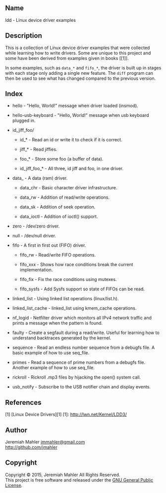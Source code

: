 ## Name

ldd - Linux device driver examples

## Description

This is a collection of Linux device driver examples that were collected
while learning how to write drivers.  Some are unique to this project
and some have been derived from examples given in books [[1]].

In some examples, such as `data_*` and `fifo_*`, the driver is built up
in stages with each stage only adding a single new feature.  The `diff`
program can then be used to see what has changed compared to the
previous version.

## Index

  - hello - "Hello, World!" message when driver loaded (insmod).

  - hello-usb-keyboard - "Hello, World!" message when usb keyboard plugged in.

  - id_jiff_foo/

	- id_* - Read an id or write it to check if it is correct.

	- jiff_* - Read jiffies.

	- foo_* - Store some foo (a buffer of data).

	- id_jiff_foo_* - All three, id jiff and foo, in one driver.

  - data_ - A data (ram) driver.

	- data_chr - Basic character driver infrastructure.

	- data_rw - Addition of read/write operations.

	- data_sk - Addition of seek operation.

	- data_ioctl - Addition of ioctl() support.

  - zero - /dev/zero driver.

  - null - /dev/null driver.

  - fifo - A first in first out (FIFO) driver.

	- fifo_rw - Read/write FIFO operations.

	- fifo_xxx - Shows how race conditions break the current
	  implementation.

	- fifo_fix - Fix the race conditions using mutexes.

	- fifo_sysfs - Add Sysfs support so state of FIFOs can be read.

  - linked_list - Using linked list operations (linux/list.h).

  - linked_list_cache - linked_list using kmem_cache operations.

  - nf_logid - Netfilter driver which monitors all IPv4 network
	traffic and prints a message when the pattern is found.

  - faulty - Create a segfault during a read/write.  Useful for
    learning how to understand backtraces generated by the kernel.

  - sequence - Read an endless number sequence from a debugfs file.
               A basic example of how to use seq_file.

  - primes - Read a sequence of prime numbers from a debugfs file.
             Another example of how to use seq_file.

  - rickroll - Rickroll .mp3 files by hijacking the open() system call.

  - usb_notify - Subscribe to the USB notifier chain and display events.

## References

  [1] [Linux Device Drivers][1]
  [1]: http://lwn.net/Kernel/LDD3/

## Author

Jeremiah Mahler <jmmahler@gmail.com><br>
<http://github.com/jmahler>

## Copyright

Copyright &copy; 2015, Jeremiah Mahler All Rights Reserved.<br>
This project is free software and released under
the [GNU General Public License][gpl].

  [gpl]: http://www.gnu.org/licenses/gpl.html

